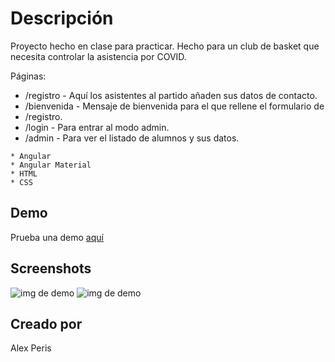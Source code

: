 # Descripción

Proyecto hecho en clase para practicar. Hecho para un club de basket que necesita controlar la asistencia por COVID.

Páginas: 
* /registro - Aquí los asistentes al partido añaden sus datos de contacto. 
* /bienvenida - Mensaje de bienvenida para el que rellene el formulario de 
* /registro. 
* /login - Para entrar al modo admin. 
* /admin - Para ver el listado de alumnos y sus datos.

```
* Angular
* Angular Material
* HTML
* CSS
```

## Demo

Prueba una demo [aquí](https://lista-angular-e336f.web.app/registro)

## Screenshots

![img de demo](https://imgur.com/HF1vJKg.png)
![img de demo](https://imgur.com/xKGD2vm.png)


## Creado por

Alex Peris
